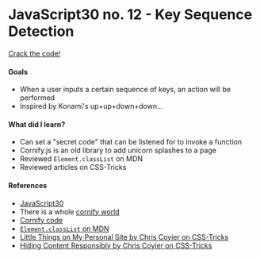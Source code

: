 # JavaScript30 no. 12 - Key Sequence Detection

[Crack the code!](https://codepen.io/nichelicorn/pen/abwXzjv)

#### Goals
* When a user inputs a certain sequence of keys, an action will be performed
* Inspired by Konami's up+up+down+down...

#### What did I learn?
* Can set a "secret code" that can be listened for to invoke a function
* Cornify.js is an old library to add unicorn splashes to a page
* Reviewed `Element.classList` on MDN
* Reviewed articles on CSS-Tricks

#### References
* [JavaScript30](https://javascript30.com/)
* There is a whole [cornify world](https://www.cornify.com/extras)
* [Cornify code](https://gist.github.com/philwinkle/9916577)
* [`Element.classList` on MDN](https://developer.mozilla.org/en-US/docs/Web/API/Element/classList)
* [Little Things on My Personal Site by Chris Coyier on CSS-Tricks](https://css-tricks.com/little-things-on-my-personal-site/)
* [Hiding Content Responsibly by Chris Coyier on CSS-Tricks](https://css-tricks.com/hiding-content-responsibly/)
